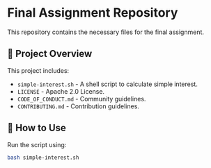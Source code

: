 # Final Assignment Repository

This repository contains the necessary files for the final assignment.

## 📌 Project Overview
This project includes:
- `simple-interest.sh` - A shell script to calculate simple interest.
- `LICENSE` - Apache 2.0 License.
- `CODE_OF_CONDUCT.md` - Community guidelines.
- `CONTRIBUTING.md` - Contribution guidelines.

## 🚀 How to Use  
Run the script using:  
```sh
bash simple-interest.sh
